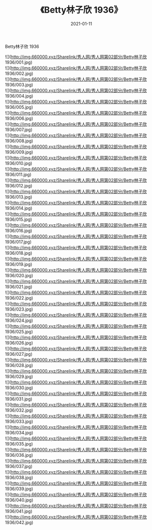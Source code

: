 ﻿---
layout: post
title:  《Betty林子欣 1936》
date:   2021-01-11
img: http://img.660000.xyz/Sharelink/秀人网/秀人网第02部分/Betty林子欣 1936/000.jpg
categories: [美女, 清纯, 唯美]
---

Betty林子欣 1936

  ![](http://img.660000.xyz/Sharelink/秀人网/秀人网第02部分/Betty林子欣 1936/001.jpg) <br> ![](http://img.660000.xyz/Sharelink/秀人网/秀人网第02部分/Betty林子欣 1936/002.jpg) <br> ![](http://img.660000.xyz/Sharelink/秀人网/秀人网第02部分/Betty林子欣 1936/003.jpg) <br> ![](http://img.660000.xyz/Sharelink/秀人网/秀人网第02部分/Betty林子欣 1936/004.jpg) <br> ![](http://img.660000.xyz/Sharelink/秀人网/秀人网第02部分/Betty林子欣 1936/005.jpg) <br> ![](http://img.660000.xyz/Sharelink/秀人网/秀人网第02部分/Betty林子欣 1936/006.jpg) <br> ![](http://img.660000.xyz/Sharelink/秀人网/秀人网第02部分/Betty林子欣 1936/007.jpg) <br> ![](http://img.660000.xyz/Sharelink/秀人网/秀人网第02部分/Betty林子欣 1936/008.jpg) <br> ![](http://img.660000.xyz/Sharelink/秀人网/秀人网第02部分/Betty林子欣 1936/009.jpg) <br> ![](http://img.660000.xyz/Sharelink/秀人网/秀人网第02部分/Betty林子欣 1936/010.jpg) <br> ![](http://img.660000.xyz/Sharelink/秀人网/秀人网第02部分/Betty林子欣 1936/011.jpg) <br> ![](http://img.660000.xyz/Sharelink/秀人网/秀人网第02部分/Betty林子欣 1936/012.jpg) <br> ![](http://img.660000.xyz/Sharelink/秀人网/秀人网第02部分/Betty林子欣 1936/013.jpg) <br> ![](http://img.660000.xyz/Sharelink/秀人网/秀人网第02部分/Betty林子欣 1936/014.jpg) <br> ![](http://img.660000.xyz/Sharelink/秀人网/秀人网第02部分/Betty林子欣 1936/015.jpg) <br> ![](http://img.660000.xyz/Sharelink/秀人网/秀人网第02部分/Betty林子欣 1936/016.jpg) <br> ![](http://img.660000.xyz/Sharelink/秀人网/秀人网第02部分/Betty林子欣 1936/017.jpg) <br> ![](http://img.660000.xyz/Sharelink/秀人网/秀人网第02部分/Betty林子欣 1936/018.jpg) <br> ![](http://img.660000.xyz/Sharelink/秀人网/秀人网第02部分/Betty林子欣 1936/019.jpg) <br> ![](http://img.660000.xyz/Sharelink/秀人网/秀人网第02部分/Betty林子欣 1936/020.jpg) <br> ![](http://img.660000.xyz/Sharelink/秀人网/秀人网第02部分/Betty林子欣 1936/021.jpg) <br> ![](http://img.660000.xyz/Sharelink/秀人网/秀人网第02部分/Betty林子欣 1936/022.jpg) <br> ![](http://img.660000.xyz/Sharelink/秀人网/秀人网第02部分/Betty林子欣 1936/023.jpg) <br> ![](http://img.660000.xyz/Sharelink/秀人网/秀人网第02部分/Betty林子欣 1936/024.jpg) <br> ![](http://img.660000.xyz/Sharelink/秀人网/秀人网第02部分/Betty林子欣 1936/025.jpg) <br> ![](http://img.660000.xyz/Sharelink/秀人网/秀人网第02部分/Betty林子欣 1936/026.jpg) <br> ![](http://img.660000.xyz/Sharelink/秀人网/秀人网第02部分/Betty林子欣 1936/027.jpg) <br> ![](http://img.660000.xyz/Sharelink/秀人网/秀人网第02部分/Betty林子欣 1936/028.jpg) <br> ![](http://img.660000.xyz/Sharelink/秀人网/秀人网第02部分/Betty林子欣 1936/029.jpg) <br> ![](http://img.660000.xyz/Sharelink/秀人网/秀人网第02部分/Betty林子欣 1936/030.jpg) <br> ![](http://img.660000.xyz/Sharelink/秀人网/秀人网第02部分/Betty林子欣 1936/031.jpg) <br> ![](http://img.660000.xyz/Sharelink/秀人网/秀人网第02部分/Betty林子欣 1936/032.jpg) <br> ![](http://img.660000.xyz/Sharelink/秀人网/秀人网第02部分/Betty林子欣 1936/033.jpg) <br> ![](http://img.660000.xyz/Sharelink/秀人网/秀人网第02部分/Betty林子欣 1936/034.jpg) <br> ![](http://img.660000.xyz/Sharelink/秀人网/秀人网第02部分/Betty林子欣 1936/035.jpg) <br> ![](http://img.660000.xyz/Sharelink/秀人网/秀人网第02部分/Betty林子欣 1936/036.jpg) <br> ![](http://img.660000.xyz/Sharelink/秀人网/秀人网第02部分/Betty林子欣 1936/037.jpg) <br> ![](http://img.660000.xyz/Sharelink/秀人网/秀人网第02部分/Betty林子欣 1936/038.jpg) <br> ![](http://img.660000.xyz/Sharelink/秀人网/秀人网第02部分/Betty林子欣 1936/039.jpg) <br> ![](http://img.660000.xyz/Sharelink/秀人网/秀人网第02部分/Betty林子欣 1936/040.jpg) <br> ![](http://img.660000.xyz/Sharelink/秀人网/秀人网第02部分/Betty林子欣 1936/041.jpg) <br> ![](http://img.660000.xyz/Sharelink/秀人网/秀人网第02部分/Betty林子欣 1936/042.jpg) <br>
